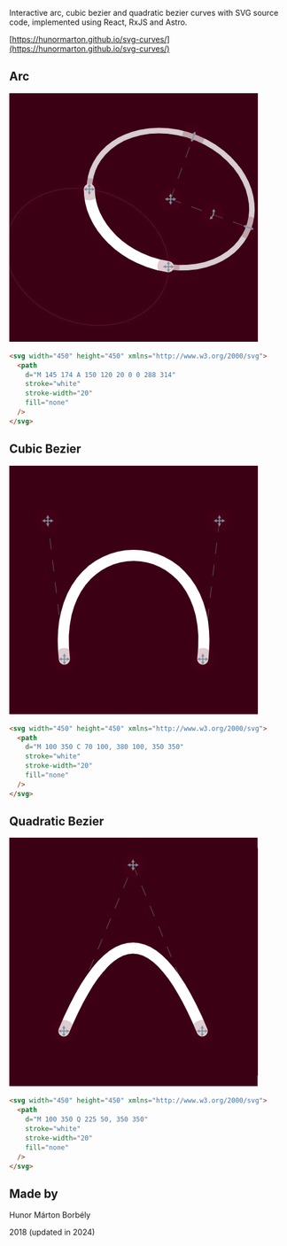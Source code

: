 Interactive arc, cubic bezier and quadratic bezier curves with SVG source code, implemented using React, RxJS and Astro.

[https://hunormarton.github.io/svg-curves/](https://hunormarton.github.io/svg-curves/)

## Arc

![Arc Screenshot](Screenshot-Arc.png)

```html
<svg width="450" height="450" xmlns="http://www.w3.org/2000/svg">
  <path
    d="M 145 174 A 150 120 20 0 0 288 314"
    stroke="white"
    stroke-width="20"
    fill="none"
  />
</svg>
```

## Cubic Bezier

![Cubic Bezier Screenshot](Screenshot-Cubic-Bezier.png)

```html
<svg width="450" height="450" xmlns="http://www.w3.org/2000/svg">
  <path
    d="M 100 350 C 70 100, 380 100, 350 350"
    stroke="white"
    stroke-width="20"
    fill="none"
  />
</svg>
```

## Quadratic Bezier

![Quadratic Bezier Screenshot](Screenshot-Quadratic-Bezier.png)

```html
<svg width="450" height="450" xmlns="http://www.w3.org/2000/svg">
  <path
    d="M 100 350 Q 225 50, 350 350"
    stroke="white"
    stroke-width="20"
    fill="none"
  />
</svg>
```

## Made by

Hunor Márton Borbély

2018 (updated in 2024)
